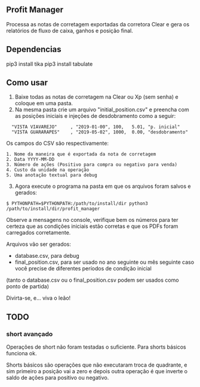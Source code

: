## Profit Manager

Processa as notas de corretagem exportadas da corretora Clear e gera os relatórios de fluxo de caixa, ganhos e posição final. 

## Dependencias

pip3 install tika
pip3 install tabulate

## Como usar

1) Baixe todas as notas de corretagem na Clear ou Xp (sem senha) e coloque em uma pasta.
2) Na mesma pasta crie um arquivo "initial_position.csv" e preencha com as posições iniciais e injeções de desdobramento 
como a seguir:

```
  "VISTA VIAVAREJO"     , "2019-01-00", 100,   5.01, "p. inicial"
  "VISTA GUARARAPES"    , "2019-05-02", 1000,  0.00, "desdobramento"
```
Os campos do CSV são respectivamente:

    1. Nome da maneira que é exportada da nota de corretagem
    2. Data YYYY-MM-DD
    3. Número de ações (Positivo para compra ou negativo para venda)
    4. Custo da unidade na operação
    5. Uma anotação textual para debug

3) Agora execute o programa na pasta em que os arquivos foram salvos e gerados:

```
$ PYTHONPATH=$PYTHONPATH:/path/to/install/dir python3 /path/to/install/dir/profit_manager
```

Observe a mensagens no console, verifique bem os números para ter certeza que as condições iniciais estão corretas 
e que os PDFs foram carregados corretamente.

Arquivos vão ser gerados: 

- database.csv, para debug
- final_position.csv, para ser usado no ano seguinte ou mês seguinte caso você precise de diferentes períodos de condição inicial

(tanto o database.csv ou o final_position.csv podem ser usados como ponto de partida)

Divirta-se, e... viva o leão!


## TODO

### short avançado
Operações de short não foram testadas o suficiente. Para shorts básicos 
funciona ok.

Shorts básicos são operações que não executaram troca de quadrante, e sim
primeiro a posição vai a zero e depois outra operação é que inverte 
o saldo de ações para positivo ou negativo.
